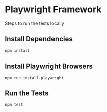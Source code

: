 # Playwright Framework

Steps to run the tests locally

## Install Dependencies

```
npm install
```

## Install Playwright Browsers

```
npm run install-playwright
```

## Run the Tests

```
npm test
```